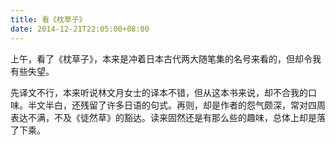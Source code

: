 ```yaml
---
title: 看《枕草子》
date: 2014-12-21T22:05:00+08:00
---
```


上午，看了《枕草子》，本来是冲着日本古代两大随笔集的名号来看的，但却令我有些失望。
<!-- PELICAN_END_SUMMARY -->

先译文不行，本来听说林文月女士的译本不错，但从这本书来说，却不合我的口味。半文半白，还残留了许多日语的句式。再则，却是作者的怨气颇深，常对四周表达不满，不及《徒然草》的豁达。读来固然还是有那么些的趣味，总体上却是落了下乘。

